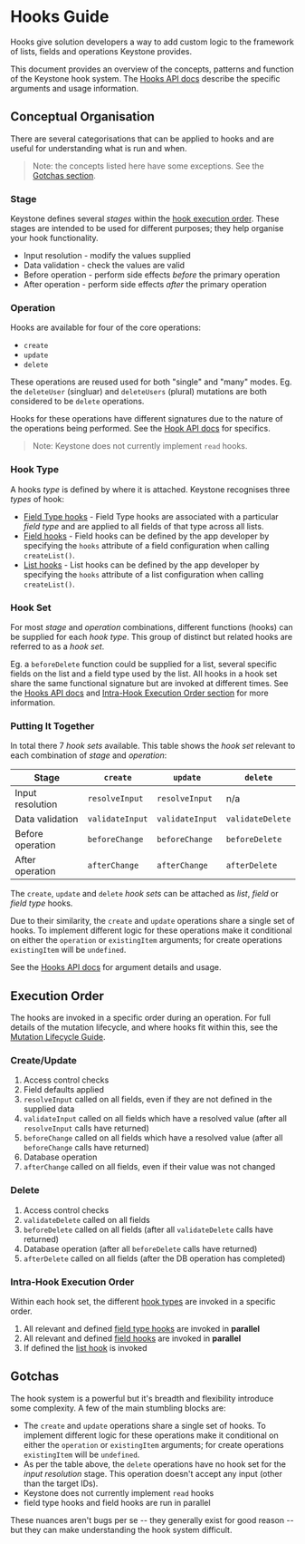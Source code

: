 <!--[meta]
section: guides
title: Hooks
[meta]-->

# Hooks Guide

Hooks give solution developers a way to add custom logic to the framework of lists, fields and operations Keystone provides.

This document provides an overview of the concepts, patterns and function of the Keystone hook system.
The [Hooks API docs](/docs/api/hooks.md) describe the specific arguments and usage information.

## Conceptual Organisation

There are several categorisations that can be applied to hooks and are useful for understanding what is run and when.

> Note: the concepts listed here have some exceptions.
> See the [Gotchas section](#gotchas).

### Stage

Keystone defines several _stages_ within the [hook execution order](#execution-order).
These stages are intended to be used for different purposes; they help organise your hook functionality.

- Input resolution - modify the values supplied
- Data validation - check the values are valid
- Before operation - perform side effects _before_ the primary operation
- After operation - perform side effects _after_ the primary operation

### Operation

Hooks are available for four of the core operations:

- `create`
- `update`
- `delete`

These operations are reused used for both "single" and "many" modes.
Eg. the `deleteUser` (singluar) and `deleteUsers` (plural) mutations are both considered to be `delete` operations.

Hooks for these operations have different signatures due to the nature of the operations being performed.
See the [Hook API docs](/docs/api/hooks.md) for specifics.

> Note: Keystone does not currently implement `read` hooks.

### Hook Type

A hooks _type_ is defined by where it is attached.
Keystone recognises three _types_ of hook:

- [Field Type hooks](/docs/api/hooks.md#field-type-hooks) -
  Field Type hooks are associated with a particular _field type_ and are applied to all fields of that type across all lists.
- [Field hooks](/docs/api/hooks.md#field-hooks) -
  Field hooks can be defined by the app developer by specifying the `hooks` attribute of a field configuration when calling `createList()`.
- [List hooks](/docs/api/hooks.md#list-hooks) -
  List hooks can be defined by the app developer by specifying the `hooks` attribute of a list configuration when calling `createList()`.

### Hook Set

For most _stage_ and _operation_ combinations, different functions (hooks) can be supplied for each _hook type_.
This group of distinct but related hooks are referred to as a _hook set_.

Eg. a `beforeDelete` function could be supplied for a list, several specific fields on the list and a field type used by the list.
All hooks in a hook set share the same functional signature but are invoked at different times.
See the [Hooks API docs](/docs/api/hooks.md) and [Intra-Hook Execution Order section](#intra-hook-execution-order) for more information.

### Putting It Together

In total there 7 _hook sets_ available.
This table shows the _hook set_ relevant to each combination of _stage_ and _operation_:

| Stage            | `create`        | `update`        | `delete`         |
| ---------------- | --------------- | --------------- | ---------------- |
| Input resolution | `resolveInput`  | `resolveInput`  | n/a              |
| Data validation  | `validateInput` | `validateInput` | `validateDelete` |
| Before operation | `beforeChange`  | `beforeChange`  | `beforeDelete`   |
| After operation  | `afterChange`   | `afterChange`   | `afterDelete`    |

The `create`, `update` and `delete` _hook sets_ can be attached as _list_, _field_ or _field type_ hooks.

Due to their similarity, the `create` and `update` operations share a single set of hooks.
To implement different logic for these operations make it conditional on either the `operation` or `existingItem` arguments;
for create operations `existingItem` will be `undefined`.

See the [Hooks API docs](/docs/api/hooks.md) for argument details and usage.

## Execution Order

The hooks are invoked in a specific order during an operation.
For full details of the mutation lifecycle, and where hooks fit within this, see the [Mutation Lifecycle Guide](/docs/guides/mutation-lifecycle.md).

### Create/Update

1. Access control checks
2. Field defaults applied
3. `resolveInput` called on all fields, even if they are not defined in the supplied data
4. `validateInput` called on all fields which have a resolved value (after all `resolveInput` calls have returned)
5. `beforeChange` called on all fields which have a resolved value (after all `beforeChange` calls have returned)
6. Database operation
7. `afterChange` called on all fields, even if their value was not changed

### Delete

1. Access control checks
2. `validateDelete` called on all fields
3. `beforeDelete` called on all fields (after all `validateDelete` calls have returned)
4. Database operation (after all `beforeDelete` calls have returned)
5. `afterDelete` called on all fields (after the DB operation has completed)

### Intra-Hook Execution Order

Within each hook set, the different [hook types](#hook-type) are invoked in a specific order.

1. All relevant and defined [field type hooks](/docs/api/hooks.md#field-type-hooks) are invoked in **parallel**
2. All relevant and defined [field hooks](/docs/api/hooks.md#field-hooks) are invoked in **parallel**
3. If defined the [list hook](/docs/api/hooks.md#list-hooks) is invoked

## Gotchas

The hook system is a powerful but it's breadth and flexibility introduce some complexity.
A few of the main stumbling blocks are:

- The `create` and `update` operations share a single set of hooks.
  To implement different logic for these operations make it conditional on either the `operation` or `existingItem` arguments;
  for create operations `existingItem` will be `undefined`.
- As per the table above, the `delete` operations have no hook set for the _input resolution_ stage.
  This operation doesn't accept any input (other than the target IDs).
- Keystone does not currently implement `read` hooks
- field type hooks and field hooks are run in parallel

These nuances aren't bugs per se -- they generally exist for good reason --
but they can make understanding the hook system difficult.

<!-- TODO: ## Error Handling -->
